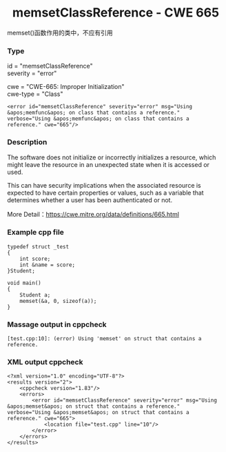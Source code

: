 # <center> memsetClassReference - CWE 665

memset()函数作用的类中，不应有引用

### Type

id = "memsetClassReference"  
severity = "error"

cwe = "CWE-665: Improper Initialization"  
cwe-type = "Class"

    <error id="memsetClassReference" severity="error" msg="Using &apos;memfunc&apos; on class that contains a reference." verbose="Using &apos;memfunc&apos; on class that contains a reference." cwe="665"/>



### Description

The software does not initialize or incorrectly initializes a resource, which might leave the resource in an unexpected state when it is accessed or used.

This can have security implications when the associated resource is expected to have certain properties or values, such as a variable that determines whether a user has been authenticated or not.

More Detail：https://cwe.mitre.org/data/definitions/665.html  



### Example cpp file

	typedef struct _test  
	{  
	    int score;  
	    int &name = score;  
	}Student;  
	  
	void main()  
	{  
	    Student a;  
	    memset(&a, 0, sizeof(a));  
	}



### Massage output in cppcheck

	[test.cpp:10]: (error) Using 'memset' on struct that contains a reference.



### XML output cppcheck

	<?xml version="1.0" encoding="UTF-8"?>
	<results version="2">
	    <cppcheck version="1.83"/>
	    <errors>
	        <error id="memsetClassReference" severity="error" msg="Using &apos;memset&apos; on struct that contains a reference." verbose="Using &apos;memset&apos; on struct that contains a reference." cwe="665">
	            <location file="test.cpp" line="10"/>
	        </error>
	    </errors>
	</results>

